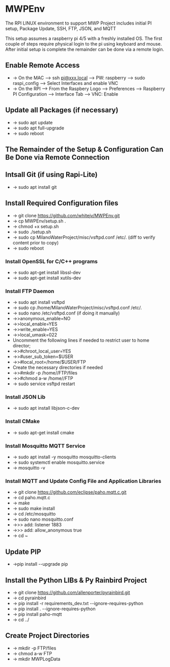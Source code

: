 # MWPEnv
The RPI LINUX environment to support MWP Project includes initial PI setup, Package Update, SSH, FTP, JSON, and MQTT

This setup assumes a raspberry pi 4/5 with a freshly installed OS. The first couple of steps require physical login to
the pi using keyboard and mouse. After initial setup is complete the remainder can be done via a remote login.

## Enable Remote Access
- -> On the MAC --> ssh pi@xxx.local --> PW: raspberry --> sudo raspi_config --> Select Interfaces and enable VNC
- -> On the RPI --> From the Raspbery Logo --> Preferences --> Raspberry PI Configuration --> Interface Tab --> VNC: Enable

## Update all Packages (if necessary)
- -> sudo apt update
- -> sudo apt full-upgrade
- -> sudo reboot

    
## The Remainder of the Setup & Configuration Can Be Done via Remote Connection 

## Intsall Git (if using Rapi-Lite)
- -> sudo apt install git

## Install Required Configuration files
- -> git clone https://github.com/whitejv/MWPEnv.git
- -> cp MWPEnv/setup.sh .
- -> chmod +x setup.sh
- -> sudo ./setup.sh
- -> sudo cp MilanoWaterProject/misc/vsftpd.conf /etc/. (diff to verify content prior to copy)
- -> sudo reboot

### Install OpenSSL for C/C++ programs

- -> sudo apt-get install libssl-dev
- -> sudo apt-get install xutils-dev

### Install FTP Daemon

- -> sudo apt install vsftpd
- -> sudo cp /home/MilanoWaterProject/misc/vsftpd.conf /etc/.
-   -> sudo nano /etc/vsftpd.conf (if doing it manually)
-    ->>anonymous_enable=NO
-    ->>local_enable=YES
-    ->>write_enable=YES
-    ->>local_umask=022
- Uncomment the following lines if needed to restrict user to home director;
-    ->>#chroot_local_user=YES
-    ->>#user_sub_token=$USER
-    ->>#local_root=/home/$USER/FTP
- Create the necessary directories if needed
-    ->>#mkdir -p /home/<user>/FTP/files
-    ->>#chmod a-w /home/<user>/FTP
- -> sudo service vsftpd restart

### Install JSON Lib

- -> sudo apt install libjson-c-dev

### Install CMake

- -> sudo apt-get install cmake

### Install Mosquitto MQTT Service

- -> sudo apt install -y mosquitto mosquitto-clients
- -> sudo systemctl enable mosquitto.service
- -> mosquitto -v

### Install MQTT and Update Config File and Application Libraries

- -> git clone https://github.com/eclipse/paho.mqtt.c.git
- -> cd paho.mqtt.c
- -> make
- -> sudo make install
- -> cd /etc/mosquitto
- -> sudo nano mosquitto.conf
- ->>> add: listener 1883
- ->>> add: allow_anonymous true
- -> cd ~

## Update PIP
- ->pip install --upgrade pip

## Install the Python LIBs & Py Rainbird Project
- -> git clone https://github.com/allenporter/pyrainbird.git
- -> cd pyrainbird
- -> pip install -r requirements_dev.txt --ignore-requires-python
- -> pip install . --ignore-requires-python
- -> pip install paho-mqtt
- -> cd ../

## Create Project Directories
- -> mkdir -p FTP/files
- -> chmod a-w FTP
- -> mkdir MWPLogData 
